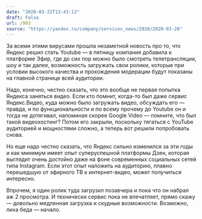 ```yaml
---
date: "2020-03-22T13:43:13"
draft: False
url: /993
source: "https://yandex.ru/company/services_news/2020/2020-03-20"
---
```


За всеми этими вирусами прошла незаметной новость про то, что Яндекс решил стать Youtube — в пятницу компания добавила к платформе Эфир, где до сих пор можно было смотреть телетрансляции, шоу и так далее, возможность загружать свои ролики, которые при условии высокого качества и прохождения модерации будут показаны на главной странице всей аудитории.

Надо, конечно, честно сказать, что это вообще не первая попытка Яндекса заняться видео. Если кто помнит, когда-то был даже сервис Яндекс.Видео, куда можно было загружать видео, обсуждать его — правда, и по функциональности и по всему прочему до Youtube он и тогда не дотягивал, напоминая скорее Google Video — помните, что был такой видеохостинг? Потом его закрыли, поскольку тягаться с YouTube аудиторией и мощностями сложно, а теперь вот решили попробовать снова.

Но еще надо честно сказать, что Яндекс сильно изменился за эти годы и как минимум имеет опыт суперуспешной платформы Дзен, которая выглядит очень достойно даже на фоне современных социальных сетей типа Instagram. Если этот опыт наложить на аудиторию, плавно перешедшую от эфирного ТВ к интернет-видео, может получиться интересно.

Впрочем, я один ролик туда загрузил позавчера и пока что он набрал аж 2 просмотра. И технически сервис пока не впечатляет, прямо скажу — довольно медленная загрузка и скудные возможности. Возможно, лиха беда — начало.
